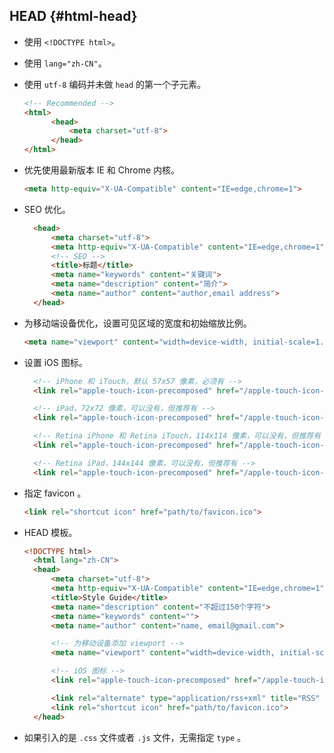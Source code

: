 ## HEAD {#html-head}

- 使用 `<!DOCTYPE html>`。

- 使用 `lang="zh-CN"`。

- 使用 `utf-8` 编码并未做 `head` 的第一个子元素。
  ```html
  <!-- Recommended -->
  <html>
        <head>
            <meta charset="utf-8">
        </head>
  </html>
  ```

- 优先使用最新版本 IE 和 Chrome 内核。
  ```html
  <meta http-equiv="X-UA-Compatible" content="IE=edge,chrome=1">
  ```

- SEO 优化。
  ```html
    <head>
        <meta charset="utf-8">
        <meta http-equiv="X-UA-Compatible" content="IE=edge,chrome=1">
        <!-- SEO -->
        <title>标题</title>
        <meta name="keywords" content="关键词">
        <meta name="description" content="简介">
        <meta name="author" content="author,email address">
    </head>
  ```

- 为移动端设备优化，设置可见区域的宽度和初始缩放比例。

  ```html
  <meta name="viewport" content="width=device-width, initial-scale=1.0">
  ```

- 设置 iOS 图标。

  ```html
    <!-- iPhone 和 iTouch，默认 57x57 像素，必须有 -->
    <link rel="apple-touch-icon-precomposed" href="/apple-touch-icon-57x57-precomposed.png">

    <!-- iPad，72x72 像素，可以没有，但推荐有 -->
    <link rel="apple-touch-icon-precomposed" href="/apple-touch-icon-72x72-precomposed.png" sizes="72x72">

    <!-- Retina iPhone 和 Retina iTouch，114x114 像素，可以没有，但推荐有 -->
    <link rel="apple-touch-icon-precomposed" href="/apple-touch-icon-114x114-precomposed.png" sizes="114x114">

    <!-- Retina iPad，144x144 像素，可以没有，但推荐有 -->
    <link rel="apple-touch-icon-precomposed" href="/apple-touch-icon-144x144-precomposed.png" sizes="144x144">
  ```

- 指定 favicon 。

  ```html
  <link rel="shortcut icon" href="path/to/favicon.ico">
  ```

- HEAD 模板。

  ```html
  <!DOCTYPE html>
    <html lang="zh-CN">
    <head>
        <meta charset="utf-8">
        <meta http-equiv="X-UA-Compatible" content="IE=edge,chrome=1">
        <title>Style Guide</title>
        <meta name="description" content="不超过150个字符">
        <meta name="keywords" content="">
        <meta name="author" content="name, email@gmail.com">

        <!-- 为移动设备添加 viewport -->
        <meta name="viewport" content="width=device-width, initial-scale=1.0">

        <!-- iOS 图标 -->
        <link rel="apple-touch-icon-precomposed" href="/apple-touch-icon-57x57-precomposed.png">

        <link rel="alternate" type="application/rss+xml" title="RSS" href="/rss.xml" />
        <link rel="shortcut icon" href="path/to/favicon.ico">
    </head>
  ```
  
- 如果引入的是 `.css` 文件或者 `.js` 文件，无需指定 `type` 。